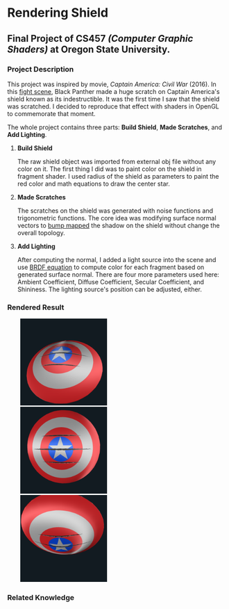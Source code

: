# Rendering Shield 
## Final Project of CS457 _(Computer Graphic Shaders)_ at Oregon State University.
### Project Description
 This project was inspired by movie, _Captain America: Civil War_ (2016). In this [fight scene](https://youtu.be/T4jV1NQuapA?t=78), Black Panther made a huge scratch on Captain America's shield known as its indestructible. It was the first time I saw that the shield was scratched. I decided to reproduce that effect with shaders in OpenGL to commemorate that moment.
 
 The whole project contains three parts: **Build Shield**, **Made Scratches**, and **Add Lighting**.
  1. **Build Shield** 
  
     The raw shield object was imported from external obj file without any color on it. The first thing I did was to paint color on the shield in fragment shader. I used radius of the shield as parameters to paint the red color and math equations to draw the center star.  
     
  2. **Made Scratches**
  
     The scratches on the shield was generated with noise functions and trigonometric functions. The core idea was modifying surface normal vectors to [bump mapped](https://en.wikipedia.org/wiki/Bump_mapping) the shadow on the shield without change the overall topology.
     
  3. **Add Lighting**
     
     After computing the normal, I added a light source into the scene and use [BRDF equation](https://en.wikipedia.org/wiki/Bidirectional_reflectance_distribution_function) to compute color for each fragment based on generated surface normal. There are four more parameters used here: Ambient Coefficient, Diffuse Coefficient, Secular Coefficient, and Shininess. The lighting source's position can be adjusted, either.
### Rendered Result

<p float="left">
   <img src="/rendered result/angle_1.bmp" alt="render result" width="200" height="200" hspace="30">
   <img src="/rendered result/angle_2.bmp" alt="render result" width="200" height="200" hspace="30">
   <img src="/rendered result/angle_3.bmp" alt="render result" width="200" height="200" hspace="30">
</p> 

### Related Knowledge
